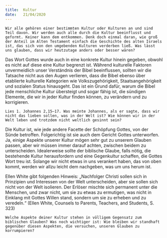 ```yaml
---
title:  Kultur
date:   21/04/2020
---
```


`Wir alle gehören einer bestimmten Kultur oder Kulturen an und sind Teil davon. Wir werden auch alle durch die Kultur beeinflusst und geformt. Keiner kann dem entkommen. Denk doch einmal daran, wie groß der Anteil im Alten Testament einfach die Geschichte des alten Israels ist, das sich von den umgebenden Kulturen verderben ließ. Was lässt uns glauben, dass wir heutzutage anders oder besser wären?`

Das Wort Gottes wurde auch in eine konkrete Kultur hinein gegeben, obwohl es nicht auf diese eine Kultur begrenzt ist. Während kulturelle Faktoren unvermeidlich unser Verständnis der Bibel beeinflussen, sollten wir die Tatsache nicht aus den Augen verlieren, dass die Bibel ebenso über etablierte kulturelle Kategorien wie Volkszugehörigkeit, Staatsangehörigkeit und sozialen Status hinausgeht. Das ist ein Grund dafür, warum die Bibel jede menschliche Kultur übersteigt und sogar fähig ist, die sündigen Elemente, die wir in jeder Kultur finden können, zu verändern und zu korrigieren.

`Lies 1. Johannes 2,15–17. Was meinte Johannes, als er sagte, dass wir nicht das lieben sollen, was in der Welt ist? Wie können wir in der Welt leben und trotzdem nicht weltlich gesinnt sein?`

Die Kultur ist, wie jede andere Facette der Schöpfung Gottes, von der Sünde betroffen. Folgerichtig ist sie auch dem Gericht Gottes unterworfen. Ja, einige Aspekte unserer Kultur mögen sehr gut zu unserem Glauben passen, aber wir müssen immer darauf achten, zwischen beidem zu unterscheiden. Idealerweise sollte der biblische Glaube, falls nötig, die bestehende Kultur herausfordern und eine Gegenkultur schaffen, die Gottes Wort treu ist. Solange wir nicht etwas in uns verankert haben, das von oben kommt, werden wir allzu leicht dem nachgeben, was um uns herum ist.

Ellen White gibt folgenden Hinweis: „Nachfolger Christi sollen sich in Prinzipien und Interessen von der Welt unterscheiden, aber sie sollen sich nicht von der Welt isolieren. Der Erlöser mischte sich permanent unter die Menschen, und zwar nicht, um sie zu etwas zu ermutigen, was nicht in Einklang mit Gottes Willen stand, sondern um sie zu erheben und zu veredeln.“ (Ellen White, Counsels to Parents, Teachers, and Students, S. 323)

`Welche Aspekte deiner Kultur stehen in völligem Gegensatz zum biblischen Glauben? Was noch wichtiger ist: Wie bleiben wir standhaft gegenüber diesen Aspekten, die versuchen, unseren Glauben zu korrumpieren?`